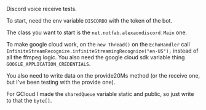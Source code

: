 Discord voice receive tests.

To start, need the env variable `DISCORDO` with the token of the bot.

The class you want to start is the `net.notfab.alexaondiscord.Main` one.

To make google cloud work, on the `new Thread()` on the `EchoHandler` call `InfiniteStreamRecognize.infiniteStreamingRecognize("en-US");` instead
of all the ffmpeg logic. You also need the google cloud sdk variable thing `GOOGLE_APPLICATION_CREDENTIALS`.

You also need to write data on the provide20Ms method (or the receive one, but I've been testing with the provide one).

For GCloud I made the `sharedQueue` variable static and public, so just write to that the `byte[]`.